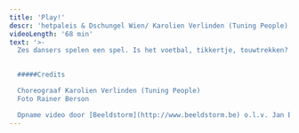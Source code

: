 ```yaml
---
title: 'Play!'
descr: 'hetpaleis & Dschungel Wien/ Karolien Verlinden (Tuning People)'
videoLength: '68 min'
text: '>-
  Zes dansers spelen een spel. Is het voetbal, tikkertje, touwtrekken? Rivaliteit, competitie en valsspelen loeren om de hoek. Ze nemen risico’s en breken spelregels, balanceren tussen plezier en ernst, tussen winnen en verliezen.Hoe lang blijft een spel een spel? Play! is een dansvoorstelling voor kinderen, geïnspireerd op Kinderspelen van Bruegel.In 1560 schilderde Bruegel zijn Kinderspelen: tachtig verschillende spelletjes op één doek. 459 jaar later spelen zes dansers in flitsende outfits er zoveel mogelijk in één uur!  
  

  #####Credits

  Choreograaf Karolien Verlinden (Tuning People)
  Foto Rainer Berson

  Opname video door [Beeldstorm](http://www.beeldstorm.be) o.l.v. Jan Bosteels'
---
```

